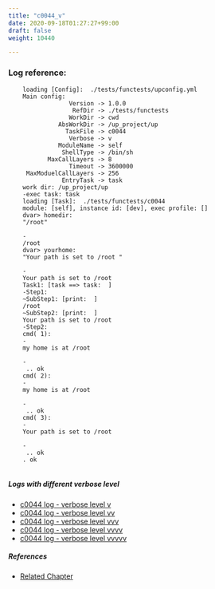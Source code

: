```yaml
---
title: "c0044_v"
date: 2020-09-18T01:27:27+99:00
draft: false
weight: 10440

---
```


### Log reference: <no value>

```
    loading [Config]:  ./tests/functests/upconfig.yml
    Main config:
                 Version -> 1.0.0
                  RefDir -> ./tests/functests
                 WorkDir -> cwd
              AbsWorkDir -> /up_project/up
                TaskFile -> c0044
                 Verbose -> v
              ModuleName -> self
               ShellType -> /bin/sh
           MaxCallLayers -> 8
                 Timeout -> 3600000
     MaxModuelCallLayers -> 256
               EntryTask -> task
    work dir: /up_project/up
    -exec task: task
    loading [Task]:  ./tests/functests/c0044
    module: [self], instance id: [dev], exec profile: []
    dvar> homedir:
    "/root"
    
    -
    /root
    dvar> yourhome:
    "Your path is set to /root "
    
    -
    Your path is set to /root 
    Task1: [task ==> task:  ]
    -Step1:
    ~SubStep1: [print:  ]
    /root
    ~SubStep2: [print:  ]
    Your path is set to /root 
    -Step2:
    cmd( 1):
    -
    my home is at /root
    
    -
     .. ok
    cmd( 2):
    -
    my home is at /root
    
    -
     .. ok
    cmd( 3):
    -
    Your path is set to /root 
    
    -
     .. ok
    . ok
    
```

##### Logs with different verbose level
* [c0044 log - verbose level v](../../logs/c0044_v)
* [c0044 log - verbose level vv](../../logs/c0044_vv)
* [c0044 log - verbose level vvv](../../logs/c0044_vvv)
* [c0044 log - verbose level vvvv](../../logs/c0044_vvvv)
* [c0044 log - verbose level vvvvv](../../logs/c0044_vvvvv)

##### References
* [Related Chapter](../../env-vars/c0044)
